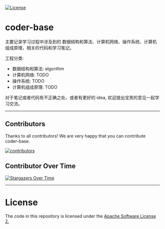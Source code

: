 [![License](https://img.shields.io/badge/license-Apache%202-4EB1BA.svg)](https://www.apache.org/licenses/LICENSE-2.0.html)

# coder-base

主要记录学习过程中涉及到的 数据结构和算法、计算机网络、操作系统、计算机组成原理，相关的代码和学习笔记。

工程分类:

- 数据结构和算法: algorithm
- 计算机网络: TODO
- 操作系统: TODO
- 计算机组成原理: TODO

对于笔记或者代码有不正确之处，或者有更好的 idea, 欢迎提出宝贵的意见一起学习交流。







---

## Contributors

Thanks to all contributors! We are very happy that you can contribute coder-base.

<a href="https://github.com/KinoMin/coder-base/graphs/contributors">
  <img src="https://contrib.rocks/image?repo=KinoMin/coder-base"  alt="contributors"/>
</a>

## Contributor Over Time

[![Stargazers Over Time](https://contributor-overtime-api.git-contributor.com/contributors-svg?chart=contributorOverTime&repo=KinoMin/coder-base)](https://git-contributor.com?chart=contributorOverTime&repo=KinoMin/coder-base)


---

# License

The code in this repository is licensed under the [Apache Software License 2.](https://github.com/apache/incubator-paimon/blob/master/LICENSE)